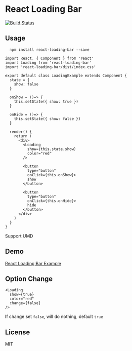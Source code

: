# React Loading Bar

[![Build Status](https://travis-ci.org/lonelyclick/react-loading-bar.svg?branch=master)](https://travis-ci.org/lonelyclick/react-loading-bar)

## Usage

```
  npm install react-loading-bar --save
```


```
import React, { Component } from 'react'
import Loading from 'react-loading-bar'
import 'react-loading-bar/dist/index.css'

export default class LoadingExample extends Component {
  state = {
    show: false
  }

  onShow = ()=> {
    this.setState({ show: true })
  }

  onHide = ()=> {
    this.setState({ show: false })
  }

  render() {
    return (
      <div>
        <Loading
          show={this.state.show}
          color="red"
        />

        <button
          type="button"
          onClick={this.onShow}>
          show
        </button>

        <button
          type="button"
          onClick={this.onHide}>
          hide
        </button>
      </div>
    )
  }
}
```

Support UMD

## Demo

[React Loading Bar Example](http://lonelyclick.github.io/examples/loadingbar.html "react-loading-bar")

## Option Change

```
<Loading
  show={true}
  color="red"
  change={false}
/>
```

If change set `false`, will do nothing, default `true`

## License

MIT
